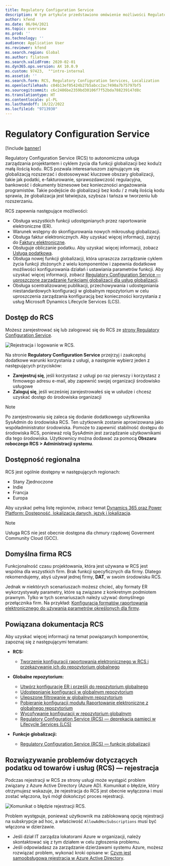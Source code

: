 ```yaml
---
title: Regulatory Configuration Service
description: W tym artykule przedstawiono omówienie możliwości Regulatory Configuration Service (RCS) i wyjaśniono, jak uzyskać dostęp do usługi.
author: kfend
ms.date: 06/04/2021
ms.topic: overview
ms.prod: ''
ms.technology: ''
audience: Application User
ms.reviewer: kfend
ms.search.region: Global
ms.author: filatovm
ms.search.validFrom: 2020-02-01
ms.dyn365.ops.version: AX 10.0.9
ms.custom: 97423,  ""intro-internal
ms.assetid: ''
ms.search.form: RCS, Regulatory Configuration Services, Localization
ms.openlocfilehash: c04b13ef05424b27b5abcc2ac7490a7b75797bf5
ms.sourcegitcommit: c6c2486be2359bd30106f7f52bda788239147d8c
ms.translationtype: HT
ms.contentlocale: pl-PL
ms.lasthandoff: 10/22/2022
ms.locfileid: "9713930"
---
```

# <a name="regulatory-configuration-service"></a>Regulatory Configuration Service

[!include [banner](../includes/banner.md)]

Regulatory Configuration Service (RCS) to autonomiczna usługa zarządzania projektantem i cyklem życia dla funkcji globalizacji bez kodu/z małą ilością kodu. RCS pozwala interesariuszom zajmującym się globalizacją rozszerzać i dostosowywać kluczowe obszary globalizacji, takie jak podatki, e-fakturowanie, sprawozdawczość regulacyjna, bankowość i dokumenty biznesowe bez konieczności angażowania programistów. Takie podejście do globalizacji bez kodu / z małą ilością kodu sprawia, że globalizacja jest łatwiejsza, szybsza i tańsza w tworzeniu lub rozszerzaniu.

RCS zapewnia następujące możliwości:

- Obsługa wszystkich funkcji udostępnianych przez raportowanie elektroniczne (ER).
- Warunek wstępny do skonfigurowania nowych mikrousług globalizacji.
- Obsługa faktur elektronicznych. Aby uzyskać więcej informacji, zajrzyj do [Faktury elektroniczne](/dynamics365-release-plan/2021wave1/finance-operations/dynamics365-finance/electronic-invoicing-add-on-dynamics-365-ga).
- Obsługuje obliczanie podatku. Aby uzyskać więcej informacji, zobacz [Usługa podatkowa](/dynamics365-release-plan/2021wave1/finance-operations/dynamics365-finance/tax-service-preview).
- Obsługa nowej funkcji globalizacji, która upraszcza zarządzanie cyklem życia funkcji złożonych z wielu komponentów i zapewnia dodatkowe możliwości konfigurowania działań i ustawiania parametrów funkcji. Aby uzyskać więcej informacji, zobacz [Regulatory Configuration Service — uproszczone zarządzanie funkcjami globalizacji dla usług globalizacji](/dynamics365-release-plan/2021wave1/finance-operations/dynamics365-finance/regulatory-configuration-service-simplified-globalization-feature-management-globalization-services).
- Obsługa scentralizowanej publikacji, przechowywania i udostępniania niestandardowych konfiguracji w globalnym repozytorium w celu uproszczenia zarządzania konfiguracją bez konieczności korzystania z usług Microsoft Dynamics Lifecycle Services (LCS).

## <a name="access-rcs"></a>Dostęp do RCS

Możesz zarejestrować się lub zalogować się do RCS ze [strony Regulatory Configuration Service](https://marketing.configure.global.dynamics.com/).

![Rejestracja i logowanie w RCS.](media/202103_RCS%20Marketing%20page_updated_1.jpg)

Na stronie **Regulatory Configuration Service** przejrzyj i zaakceptuj dodatkowe warunki korzystania z usługi, a następnie wybierz jeden z następujących przycisków:

- **Zarejestruj się**, jeśli korzystasz z usługi po raz pierwszy i korzystasz z firmowego adresu e-mail, aby zapewnić swojej organizacji środowisko usługowe
- **Zaloguj się**, jeśli wcześniej zarejestrowałeś się w usłudze i chcesz uzyskać dostęp do środowiska organizacji

> [!NOTE] 
> Po zarejestrowaniu się zaleca się dodanie dodatkowego użytkownika SysAdmin do środowiska RCS. Ten użytkownik zostanie aprowizowana jako współadministrator środowiska. Pomoże to zapewnić stabilność dostępu do środowiska RCS, ponieważ rolą SysAdmin jest zarządzanie użytkownikami dla tego środowiska. Użytkownicy można dodawać za pomocą **Obszaru roboczego RCS > Administracji systemu**.

## <a name="regional-availability"></a>Dostępność regionalna

RCS jest ogólnie dostępny w następujących regionach:

- Stany Zjednoczone
- Indie
- Francja
- Europa

Aby uzyskać pełną listę regionów, zobacz temat [Dynamics 365 oraz Power Platform: Dostępność, lokalizacja danych, język i lokalizacja](https://aka.ms/dynamics_365_international_availability_deck).

> [!NOTE] 
> Usługa RCS nie jest obecnie dostępna dla chmury rządowej Goverment Community Cloud (GCC).

## <a name="rcs-default-company"></a>Domyślna firma RCS

Funkcjonalność czasu projektowania, która jest używana w RCS jest wspólna dla wszystkich firm. Brak funkcji specyficznych dla firmy. Dlatego rekomendujemy, abyś używał jednej firmy, **DAT**, w swoim środowisku RCS.

Jednak w niektórych scenariuszach możesz chcieć, aby formaty ER wykorzystywały parametry, które są związane z konkretnym podmiotem prawnym. Tylko w tych scenariuszach należy używać domyślnego przełącznika firm. Na przykład: [Konfiguracja formatów raportowania elektronicznego do używania parametrów określonych dla firmy](../../fin-ops-core/dev-itpro/analytics/er-app-specific-parameters-configure-format.md).

## <a name="related-rcs-documentation"></a>Powiązana dokumentacja RCS

Aby uzyskać więcej informacji na temat powiązanych komponentów, zapoznaj się z następującymi tematami:

- **RCS:**

    - [Tworzenie konfiguracji raportowania elektronicznego w RCS i przekazywanie ich do repozytorium globalnego](rcs-global-repo-upload.md)

- **Globalne repozytorium:**

    - [Utwórz konfigurację ER i prześlij do repozytorium globalnego](rcs-global-repo-upload.md)
    - [Udostępnianie konfiguracji w globalnym repozytorium](rcs-global-repo-share-configuration.md)
    - [Ulepszone filtrowanie w globalnym repozytorium](enhanced-filtering-global-repo.md)
    - [Pobieranie konfiguracji modułu Raportowanie elektroniczne z globalnego repozytorium](../../fin-ops-core/dev-itpro/analytics/er-download-configurations-global-repo.md)
    - [Wycofywanie konfiguracji w repozytorium globalnym](discontinuing-configurations-rcs-global-repo.md)
    - [Regulatory Configuration Service (RCS) — deprekacja pamięci w Lifecycle Services (LCS)](rcs-lcs-repo-dep-faq.md)

- **Funkcje globalizacji:**

    - [Regulatory Configuration Service (RCS) — funkcje globalizacji](/dynamics365-release-plan/2021wave1/finance-operations/dynamics365-finance/regulatory-configuration-service-simplified-globalization-feature-management-globalization-services)


## <a name="troubleshooting-rcs-sign-up"></a>Rozwiązywanie problemów dotyczących podatku od towarów i usług (RCS) — rejestracja

Podczas rejestracji w RCS ze strony usługi może wystąpić problem związany z Azure Active Directory (Azure AD). Komunikat o błędzie, który otrzymujesz wskazuje, że rejestracja do RCS jest obecnie wyłączona i musi zostać włączona, byś mógł dokończyć proces rejestracji.

![Komunikat o błędzie rejestracji RCS.](media/01_RCSSignUpError.jpg)

Problem występuje, ponieważ użytkownik ma zablokowaną opcję rejestracji na subskrypcje ad hoc, a właściwość `AllowAdHocSubscriptions` musi być włączona w dzierżawie. 

- Jeśli dział IT zarządza lokatorami Azure w organizacji, należy skontaktować się z tym działem w celu zgłoszenia problemu.
- Jeśli odpowiadasz za zarządzanie dzierżawami systemu Azure, możesz rozwiązać problem, wykonać kroki opisane w: [Czym jest samoobsługowa rejestracja w Azure Active Directory](/azure/active-directory/enterprise-users/directory-self-service-signup#how-do-i-control-self-service-settings).
